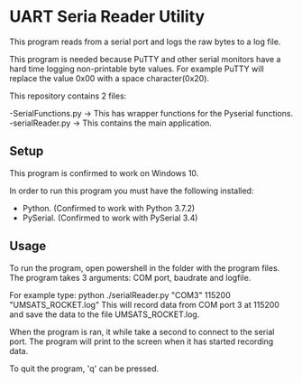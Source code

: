 # UART Seria Reader Utility

This program reads from a serial port and logs the raw bytes to a log file.

This program is needed because PuTTY and other serial monitors have a hard time logging non-printable byte values. For example PuTTY will replace the value 0x00 with a space character(0x20).

This repository contains 2 files:

-SerialFunctions.py -> This has wrapper functions for the Pyserial functions.
-serialReader.py    -> This contains the main application.

## Setup

This program is confirmed to work on Windows 10.

In order to run this program you must have the following installed:
- Python. (Confirmed to work with Python 3.7.2)
- PySerial. (Confirmed to work with PySerial 3.4)

## Usage

To run the program, open powershell in the folder with the program files.
The program takes 3 arguments: COM port, baudrate and logfile.

For example type:
	python ./serialReader.py "COM3" 115200 "UMSATS_ROCKET.log"
This will record data from COM port 3 at 115200 and save the data to the file UMSATS_ROCKET.log.

When the program is ran, it while take a second to connect to the serial port.
The program will print to the screen when it has started recording data.

To quit the program, 'q' can be pressed.

